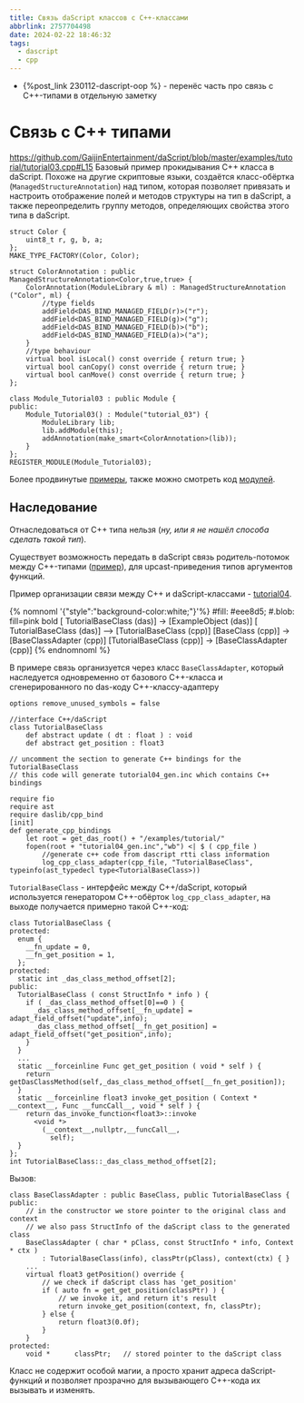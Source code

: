 ```yaml
---
title: Связь daScript классов с C++-классами
abbrlink: 2757704498
date: 2024-02-22 18:46:32
tags:
  - dascript
  - cpp
---
```


- {%post_link 230112-dascript-oop %} - перенёс часть про связь с C++-типами в отдельную заметку

# Связь с C++ типами

https://github.com/GaijinEntertainment/daScript/blob/master/examples/tutorial/tutorial03.cpp#L15
Базовый пример прокидывания C++ класса в daScript. Похоже на другие скриптовые языки, создаётся класс-обёртка (`ManagedStructureAnnotation`) над типом, которая позволяет привязать и настроить отображение полей и методов структуры на тип в daScript, а также переопределить группу методов, определяющих свойства этого типа в daScript.

```dascript
struct Color {
    uint8_t r, g, b, a;
};
MAKE_TYPE_FACTORY(Color, Color);

struct ColorAnnotation : public ManagedStructureAnnotation<Color,true,true> {
    ColorAnnotation(ModuleLibrary & ml) : ManagedStructureAnnotation ("Color", ml) {
        //type fields
        addField<DAS_BIND_MANAGED_FIELD(r)>("r");
        addField<DAS_BIND_MANAGED_FIELD(g)>("g");
        addField<DAS_BIND_MANAGED_FIELD(b)>("b");
        addField<DAS_BIND_MANAGED_FIELD(a)>("a");
    }
    //type behaviour
    virtual bool isLocal() const override { return true; }
    virtual bool canCopy() const override { return true; } 
    virtual bool canMove() const override { return true; }
};

class Module_Tutorial03 : public Module {
public:
    Module_Tutorial03() : Module("tutorial_03") {
        ModuleLibrary lib;
        lib.addModule(this);
        addAnnotation(make_smart<ColorAnnotation>(lib));
    }
};
REGISTER_MODULE(Module_Tutorial03);
```

Более продвинутые [примеры](https://github.com/GaijinEntertainment/daScript/blob/master/examples/test/test_handles.cpp), также можно смотреть код [модулей](https://github.com/GaijinEntertainment/daScript/tree/master/modules).

## Наследование

Отнаследоваться от C++ типа нельзя (*ну, или я не нашёл способа сделать такой тип*).

Существует возможность передать в daScript связь родитель-потомок между C++-типами ([пример](https://github.com/borisbat/dasSFML/blob/4501a9167692180d138da4a487a42375a377db68/src/dasSFML.struct.add.inc#L134)), для upcast-приведения типов аргументов функций.

Пример организации связи между С++ и daScript-классами - [tutorial04](https://github.com/GaijinEntertainment/daScript/blob/master/examples/tutorial/tutorial04.cpp#L45).

{% nomnoml '{"style":"background-color:white;"}'%}
#fill: #eee8d5;
#.blob: fill=pink bold
[<blob> TutorialBaseClass (das)] -> [<blob>ExampleObject (das)]
[<blob> TutorialBaseClass (das)] --> [TutorialBaseClass (cpp)]
[BaseClass (cpp)] -> [BaseClassAdapter (cpp)]
[TutorialBaseClass (cpp)] -> [BaseClassAdapter (cpp)]
{% endnomnoml %}

В примере связь организуется через класс `BaseClassAdapter`, который наследуется одновременно от базового C++-класса и сгенерированного по das-коду C++-классу-адаптеру

```dascript
options remove_unused_symbols = false

//interface C++/daScript
class TutorialBaseClass
    def abstract update ( dt : float ) : void
    def abstract get_position : float3

// uncomment the section to generate C++ bindings for the TutorialBaseClass
// this code will generate tutorial04_gen.inc which contains C++ bindings

require fio
require ast
require daslib/cpp_bind
[init]
def generate_cpp_bindings
    let root = get_das_root() + "/examples/tutorial/"
    fopen(root + "tutorial04_gen.inc","wb") <| $ ( cpp_file )
        //generate c++ code from dascript rtti class information
        log_cpp_class_adapter(cpp_file, "TutorialBaseClass", typeinfo(ast_typedecl type<TutorialBaseClass>))
```

`TutorialBaseClass` - интерфейс между C++/daScript, который используется генератором C++-обёрток `log_cpp_class_adapter`, на выходе получается примерно такой C++-код:

```dascript
class TutorialBaseClass {
protected:
  enum {
    __fn_update = 0,
    __fn_get_position = 1,
  };
protected:
  static int _das_class_method_offset[2];
public:
  TutorialBaseClass ( const StructInfo * info ) {
    if ( _das_class_method_offset[0]==0 ) {
      _das_class_method_offset[__fn_update] = adapt_field_offset("update",info);
      _das_class_method_offset[__fn_get_position] = adapt_field_offset("get_position",info);
    }
  }
  ...
  static __forceinline Func get_get_position ( void * self ) {
    return getDasClassMethod(self,_das_class_method_offset[__fn_get_position]);
  }
  static __forceinline float3 invoke_get_position ( Context * __context__, Func __funcCall__, void * self ) {
    return das_invoke_function<float3>::invoke
      <void *>
        (__context__,nullptr,__funcCall__,
          self);
  }
};
int TutorialBaseClass::_das_class_method_offset[2];
```

Вызов:
```dascript
class BaseClassAdapter : public BaseClass, public TutorialBaseClass {
public:
    // in the constructor we store pointer to the original class and context
    // we also pass StructInfo of the daScript class to the generated class
    BaseClassAdapter ( char * pClass, const StructInfo * info, Context * ctx )
        : TutorialBaseClass(info), classPtr(pClass), context(ctx) { }
    ...
    virtual float3 getPosition() override {
        // we check if daScript class has 'get_position'
        if ( auto fn = get_get_position(classPtr) ) {
            // we invoke it, and return it's result
            return invoke_get_position(context, fn, classPtr);
        } else {
            return float3(0.0f);
        }
    }
protected:
    void *      classPtr;   // stored pointer to the daScript class
```

Класс не содержит особой магии, а просто хранит адреса daScript-функций и позволяет прозрачно для вызывающего C++-кода их вызывать и изменять.
